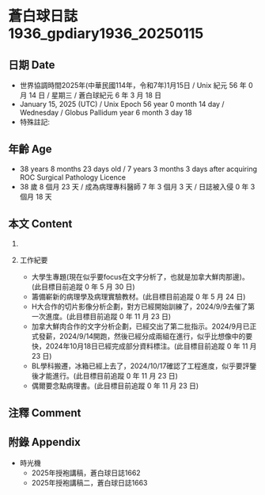 [_metadata_:encoding]: - "utf-8"
[_metadata_:language]: - "zh-Hant-TW"
[_metadata_:fileformat]: - "markdown"
[_metadata_:MIME_type]: - "text/plain"
[_metadata_:markdown_version]: - "commonmark version 0.30"
[_metadata_:markdown_spec]: - "https://spec.commonmark.org/0.30/"

# 蒼白球日誌1936_gpdiary1936_20250115 #

## 日期 Date ##

* 世界協調時間2025年(中華民國114年，令和7年)1月15日 / Unix 紀元 56 年 0 月 14 日 / 星期三 / 蒼白球紀元 6 年 3 月 18 日
* January 15, 2025 (UTC) / Unix Epoch 56 year 0 month 14 day / Wednesday / Globus Pallidum year 6 month 3 day 18
* 特殊註記:

## 年齡 Age ##

* 38 years 8 months 23 days old / 7 years 3 months 3 days after acquiring ROC Surgical Pathology Licence
* 38 歲 8 個月 23 天 / 成為病理專科醫師 7 年 3 個月 3 天 / 日誌被入侵 0 年 3 個月 18 天

## 本文 Content ##

1. 

2. 工作紀要

    - 大學生專題(現在似乎要focus在文字分析了，也就是加拿大鮮肉那邊)。(此目標目前追蹤 0 年 5 月 30 日)
    - 籌備嶄新的病理學及病理實驗教材。(此目標目前追蹤 0 年 5 月 24 日)
    - H大合作的切片影像分析企劃，對方已經開始訓練了，2024/9/9去催了第一次進度。(此目標目前追蹤 0 年 11 月 23 日)
    - 加拿大鮮肉合作的文字分析企劃，已經交出了第二批指示。2024/9月已正式發薪，2024/9/14開跑，然後已經分成兩組在進行，似乎比想像中的要快，2024年10月18日已經完成部分資料標注。(此目標目前追蹤 0 年 11 月 23 日)
    - BL學科搬遷，冰箱已經上去了，2024/10/17確認了工程進度，似乎要評鑒後才能進行。(此目標目前追蹤 0 年 11 月 23 日)
    - 偶爾要念點病理書。(此目標目前追蹤 0 年 11 月 23 日)

## 注釋 Comment ##


## 附錄 Appendix ##

* 時光機
    - 2025年授袍講稿，蒼白球日誌1662
    - 2025年授袍講稿二，蒼白球日誌1663
